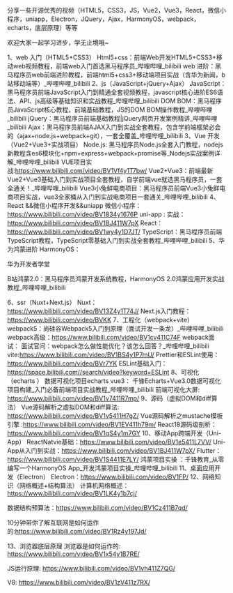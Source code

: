 分享一些开源优秀的视频（HTML5，CSS3，JS，Vue2，Vue3，React，微信小程序，uniapp，Electron，JQuery，Ajax，HarmonyOS，webpack，echarts，底层原理）等等

欢迎大家一起学习进步，学无止境哦~

1、web 入门（HTML5+CSS3）
Html5+css：前端Web开发HTML5+CSS3+移动web视频教程，前端web入门首选黑马程序员_哔哩哔哩_bilibili
web 进阶：黑马程序员web前端进阶教程，前端html5+css3+移动端项目实战（含华为新闻，b站移动端等）_哔哩哔哩_bilibili
2、js（JavaScript+jQuery+Ajax）
JavaScript：黑马程序员前端JavaScript入门到精通全套视频教程，javascript核心进阶ES6语法、API、js高级等基础知识和实战教程_哔哩哔哩_bilibili
DOM BOM：黑马程序员JavaScript核心教程，前端基础教程，JS的DOM BOM操作教程_哔哩哔哩_bilibili
jQuery：黑马程序员前端基础教程|jQuery网页开发案例精讲_哔哩哔哩_bilibili
Ajax：黑马程序员前端AJAX入门到实战全套教程，包含学前端框架必会的（ajax+node.js+webpack+git），一套全覆盖_哔哩哔哩_bilibili
3、Vue 开发（Vue2+Vue3+实战项目）
Node.js: 黑马程序员Node.js全套入门教程，nodejs新教程含es6模块化+npm+express+webpack+promise等_Nodejs实战案例详解_哔哩哔哩_bilibili
VUE项目实战:https://www.bilibili.com/video/BV1Vf4y1T7bw/
Vue2+Vue3：前端最新Vue2+Vue3基础入门到实战项目全套教程，自学前端vue就选黑马程序员，一套全通关！_哔哩哔哩_bilibili
Vue3小兔鲜电商项目：黑马程序员前端Vue3小兔鲜电商项目实战，vue3全家桶从入门到实战电商项目一套通关_哔哩哔哩_bilibili
4、React &&微信小程序开发&&uniapp
微信小程序：https://www.bilibili.com/video/BV1834y1676P
uni-app : 实战：https://www.bilibili.com/video/BV1BJ411W7pX
React：https://www.bilibili.com/video/BV1wy4y1D7JT/
TypeScript：黑马程序员前端TypeScript教程，TypeScript零基础入门到实战全套教程_哔哩哔哩_bilibili
5、华为鸿蒙进阶
HarmonyOS：

华为开发者学堂

B站鸿蒙2.0：黑马程序员鸿蒙开发系统教程，HarmonyOS 2.0鸿蒙应用开发实战教程_哔哩哔哩_bilibili

6、ssr（Nuxt+Next.js）
Nuxt：https://www.bilibili.com/video/BV13Z4y1T74J/
Next.js入门教程：https://www.bilibili.com/video/BVKK
7、工程化（webpack+vite）
webpack5：尚硅谷Webpack5入门到原理（面试开发一条龙）_哔哩哔哩_bilibili
webpack高级：https://www.bilibili.com/video/BV1cv411C74F
webpack面试： 面试官问：webpack怎么做性能优化？该怎么回答？_哔哩哔哩_bilibili
vite:https://www.bilibili.com/video/BV1BS4y1P7mU/
Prettier和ESLint使用：https://www.bilibili.com/video/BVr7YK
ESLint基础入门：https://space.bilibili.com//search/video?keyword=ESLint
8、可视化（echarts ）
数据可视化项目echarts vue3： 千锋Echarts+Vue3.0数据可视化项目构建_入门必备前端项目实战教程_哔哩哔哩_bilibili
前端可视化大屏: https://www.bilibili.com/video/BV1v7411R7mp/
9、源码（虚拟DOM和diff算法）
Vue源码解析之虚拟DOM和diff算法: https://www.bilibili.com/video/BV1v5411H7gZ/
Vue源码解析之mustache模板引擎 :https://www.bilibili.com/video/BV1EV411h79m/
React18源码级剖析：https://www.bilibili.com/video/BV1qS4y1m7GY
10、移动App跨端开发（Uni-App）
ReactNatvie基础：https://www.bilibili.com/video/BV1e5411L7VV/
Uni-App从入门到实战：https://www.bilibili.com/video/BV1BJ411W7pX/
Flutter：https://www.bilibili.com/video/BV1S4411E7LY/
鸿蒙项目实操 ：千锋教育_从零编写一个HarmonyOS App_开发鸿蒙项目实操_哔哩哔哩_bilibili
11、桌面应用开发（Electron）
Electron：https://www.bilibili.com/video/BV1FP/
12、网络知识（网络概述+结构算法）
计算机网络概述：https://www.bilibili.com/video/BV1LK4y1b7cj/

数据结构预算法：https://www.bilibili.com/video/BV1Cz411B7qd/

10分钟带你了解互联网是如何运作的:https://www.bilibili.com/video/BV1Rz4y197Jd/

13、浏览器底层原理
浏览器是如何运作的: https://www.bilibili.com/video/BV1x54y1B7RE/

JS运行原理: https://www.bilibili.com/video/BV1vh411Z7QG/

V8: https://www.bilibili.com/video/BV1zV411z7RX/